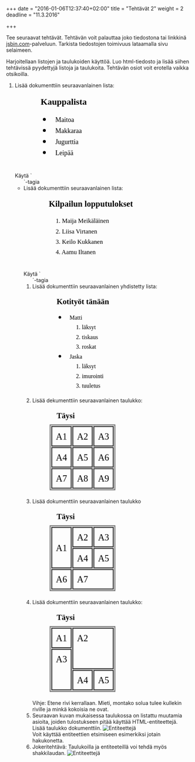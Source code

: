 +++
date = "2016-01-06T12:37:40+02:00"
title = "Tehtävät 2"
weight = 2
deadline = "11.3.2016"

+++

Tee seuraavat tehtävät. Tehtävän voit palauttaa joko tiedostona tai linkkinä [jsbin.com](https://jsbin.com)-palveluun.
Tarkista tiedostojen toimivuus lataamalla sivu selaimeen.

Harjoitellaan listojen ja taulukoiden käyttöä.
Luo html-tiedosto ja lisää siihen tehtävissä pyydettyjä listoja ja taulukoita.
Tehtävän osiot voit erotella vaikka otsikoilla.

1. Lisää dokumenttiin seuraavanlainen lista:
    <figure>
        <svg xmlns="http://www.w3.org/2000/svg" version="1.1" width="400" height="200" viewBox="0 0 400 200">
            <text x="30" y="30" style="font-family: serif; font-size: 24px; font-weight: bold;">Kauppalista</text>
            <circle cx="40" cy="70" r="4" fill="black" stroke="none" />
            <text x="70" y="77" style="font-family: serif; font-size: 18px;">Maitoa</text>
            <circle cx="40" cy="100" r="4" fill="black" stroke="none" />
            <text x="70" y="107" style="font-family: serif; font-size: 18px;">Makkaraa</text>
            <circle cx="40" cy="130" r="4" fill="black" stroke="none" />
            <text x="70" y="137" style="font-family: serif; font-size: 18px;">Jugurttia</text>
            <circle cx="40" cy="160" r="4" fill="black" stroke="none" />
            <text x="70" y="167" style="font-family: serif; font-size: 18px;">Leipää</text>
        </svg>
    </figure>
    Käytä `<ul>`-tagia
2. Lisää dokumenttiin seuraavanlainen lista:
    <figure>
        <svg xmlns="http://www.w3.org/2000/svg" version="1.1" width="400" height="200" viewBox="0 0 400 200">
            <text x="30" y="30" style="font-family: serif; font-size: 24px; font-weight: bold;">Kilpailun lopputulokset</text>
            <text x="50" y="77" style="font-family: serif; font-size: 18px;">1. Maija Meikäläinen</text>
            <text x="50" y="107" style="font-family: serif; font-size: 18px;">2. Liisa Virtanen</text>
            <text x="50" y="137" style="font-family: serif; font-size: 18px;">3. Keilo Kukkanen</text>
            <text x="50" y="167" style="font-family: serif; font-size: 18px;">4. Aamu Iltanen</text>
        </svg>
    </figure>
    Käytä `<ol>`-tagia
3. Lisää dokumenttiin seuraavanlainen yhdistetty lista:
    <figure>
        <svg xmlns="http://www.w3.org/2000/svg" version="1.1" width="400" height="300" viewBox="0 0 400 300">
            <text x="30" y="30" style="font-family: serif; font-size: 24px; font-weight: bold;">Kotityöt tänään</text>
            <circle cx="40" cy="70" r="4" fill="black" stroke="none" />
            <text x="70" y="77" style="font-family: serif; font-size: 18px;">Matti</text>
            <text x="90" y="107" style="font-family: serif; font-size: 18px;">1. läksyt</text>
            <text x="90" y="137" style="font-family: serif; font-size: 18px;">2. tiskaus</text>
            <text x="90" y="167" style="font-family: serif; font-size: 18px;">3. roskat</text>
            <circle cx="40" cy="190" r="4" fill="black" stroke="none" />
            <text x="70" y="197" style="font-family: serif; font-size: 18px;">Jaska</text>
            <text x="90" y="227" style="font-family: serif; font-size: 18px;">1. läksyt</text>
            <text x="90" y="257" style="font-family: serif; font-size: 18px;">2. imurointi</text>
            <text x="90" y="287" style="font-family: serif; font-size: 18px;">3. tuuletus</text>
        </svg>
    </figure>
4. Lisää dekumenttiin seuraavanlainen taulukko:
    <figure>
        <svg xmlns="http://www.w3.org/2000/svg" version="1.1" width="400" height="260" viewBox="0 0 400 260">
            <text x="30" y="30" style="font-family: serif; font-size: 24px; font-weight: bold;">Täysi</text>
            <rect x="10" y="50" width="200" height="200" fill="none" stroke="#777" stroke-width="3" />
            <rect x="15" y="55" width="60" height="60" fill="none" stroke="#333" stroke-width="3" />
            <text x="45" y="95" text-anchor="middle" style="font-family: serif; font-size: 28px;">A1</text>
            <rect x="80" y="55" width="60" height="60" fill="none" stroke="#333" stroke-width="3" />
            <text x="110" y="95" text-anchor="middle" style="font-family: serif; font-size: 28px;">A2</text>
            <rect x="145" y="55" width="60" height="60" fill="none" stroke="#333" stroke-width="3" />
            <text x="175" y="95" text-anchor="middle" style="font-family: serif; font-size: 28px;">A3</text>
            <rect x="15" y="120" width="60" height="60" fill="none" stroke="#333" stroke-width="3" />
            <text x="45" y="160" text-anchor="middle" style="font-family: serif; font-size: 28px;">A4</text>
            <rect x="80" y="120" width="60" height="60" fill="none" stroke="#333" stroke-width="3" />
            <text x="110" y="160" text-anchor="middle" style="font-family: serif; font-size: 28px;">A5</text>
            <rect x="145" y="120" width="60" height="60" fill="none" stroke="#333" stroke-width="3" />
            <text x="175" y="160" text-anchor="middle" style="font-family: serif; font-size: 28px;">A6</text>
            <rect x="15" y="185" width="60" height="60" fill="none" stroke="#333" stroke-width="3" />
            <text x="45" y="225" text-anchor="middle" style="font-family: serif; font-size: 28px;">A7</text>
            <rect x="80" y="185" width="60" height="60" fill="none" stroke="#333" stroke-width="3" />
            <text x="110" y="225" text-anchor="middle" style="font-family: serif; font-size: 28px;">A8</text>
            <rect x="145" y="185" width="60" height="60" fill="none" stroke="#333" stroke-width="3" />
            <text x="175" y="225" text-anchor="middle" style="font-family: serif; font-size: 28px;">A9</text>
        </svg>
    </figure>
5. Lisää dokumenttiin seuraavanlainen taulukko
    <figure>
        <svg xmlns="http://www.w3.org/2000/svg" version="1.1" width="400" height="260" viewBox="0 0 400 260">
            <text x="30" y="30" style="font-family: serif; font-size: 24px; font-weight: bold;">Täysi</text>
            <rect x="10" y="50" width="200" height="200" fill="none" stroke="#777" stroke-width="3" />
            <rect x="15" y="55" width="60" height="125" fill="none" stroke="#333" stroke-width="3" />
            <text x="45" y="128" text-anchor="middle" style="font-family: serif; font-size: 28px;">A1</text>
            <rect x="80" y="55" width="60" height="60" fill="none" stroke="#333" stroke-width="3" />
            <text x="110" y="95" text-anchor="middle" style="font-family: serif; font-size: 28px;">A2</text>
            <rect x="145" y="55" width="60" height="60" fill="none" stroke="#333" stroke-width="3" />
            <text x="175" y="95" text-anchor="middle" style="font-family: serif; font-size: 28px;">A3</text>
            <rect x="80" y="120" width="60" height="60" fill="none" stroke="#333" stroke-width="3" />
            <text x="110" y="160" text-anchor="middle" style="font-family: serif; font-size: 28px;">A4</text>
            <rect x="145" y="120" width="60" height="60" fill="none" stroke="#333" stroke-width="3" />
            <text x="175" y="160" text-anchor="middle" style="font-family: serif; font-size: 28px;">A5</text>
            <rect x="15" y="185" width="60" height="60" fill="none" stroke="#333" stroke-width="3" />
            <text x="45" y="225" text-anchor="middle" style="font-family: serif; font-size: 28px;">A6</text>
            <rect x="80" y="185" width="125" height="60" fill="none" stroke="#333" stroke-width="3" />
            <text x="110" y="225" text-anchor="middle" style="font-family: serif; font-size: 28px;">A7</text>
        </svg>
    </figure>
6. Lisää dokumenttiin seuraavanlainen taulukko:
    <figure>
        <svg xmlns="http://www.w3.org/2000/svg" version="1.1" width="400" height="260" viewBox="0 0 400 260">
            <text x="30" y="30" style="font-family: serif; font-size: 24px; font-weight: bold;">Täysi</text>
            <rect x="10" y="50" width="200" height="200" fill="none" stroke="#777" stroke-width="3" />
            <rect x="15" y="55" width="60" height="60" fill="none" stroke="#333" stroke-width="3" />
            <text x="45" y="95" text-anchor="middle" style="font-family: serif; font-size: 28px;">A1</text>
            <rect x="80" y="55" width="125" height="125" fill="none" stroke="#333" stroke-width="3" />
            <text x="110" y="95" text-anchor="middle" style="font-family: serif; font-size: 28px;">A2</text>
            <rect x="15" y="120" width="60" height="125" fill="none" stroke="#333" stroke-width="3" />
            <text x="45" y="160" text-anchor="middle" style="font-family: serif; font-size: 28px;">A3</text>
            <rect x="80" y="185" width="60" height="60" fill="none" stroke="#333" stroke-width="3" />
            <text x="110" y="225" text-anchor="middle" style="font-family: serif; font-size: 28px;">A4</text>
            <rect x="145" y="185" width="60" height="60" fill="none" stroke="#333" stroke-width="3" />
            <text x="175" y="225" text-anchor="middle" style="font-family: serif; font-size: 28px;">A5</text>
        </svg>
    </figure>
    Vihje: Etene rivi kerrallaan. Mieti, montako solua tulee kullekin riville ja minkä kokoisia ne ovat.
7. Seuraavan kuvan mukaisessa taulukossa on listattu muutamia asioita, joiden tulostukseen pitää käyttää HTML-entiteettejä.
    Lisää taulukko dokumenttiin.
    ![Entiteettejä](../../images/teht2_7.png)<br>
    Voit käyttää entiteettien etsimiseen esimerkiksi jotain hakukonetta.
8. Jokeritehtävä: Taulukoilla ja entiteeteillä voi tehdä myös shakkilaudan.
    ![Entiteettejä](../../images/teht2_xtra.png)
